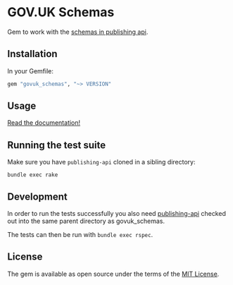 # GOV.UK Schemas

Gem to work with the [schemas in publishing api](https://github.com/alphagov/publishing-api/tree/main/content_schemas).

## Installation

In your Gemfile:

```ruby
gem "govuk_schemas", "~> VERSION"
```

## Usage

[Read the documentation!](http://www.rubydoc.info/gems/govuk_schemas)

## Running the test suite

Make sure you have `publishing-api` cloned in a sibling directory:

```
bundle exec rake
```

## Development

In order to run the tests successfully you also need [publishing-api](https://github.com/alphagov/publishing-api) checked
out into the same parent directory as govuk_schemas.

The tests can then be run with `bundle exec rspec`.

## License

The gem is available as open source under the terms of the [MIT License](LICENCE).

